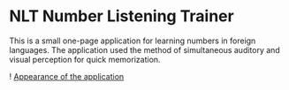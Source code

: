 # NLT Number Listening Trainer
This is a small one-page application for learning numbers in foreign languages. 
The application used the method of simultaneous auditory and visual perception for quick memorization.


! [Appearance of the application](screenshots/app.png)